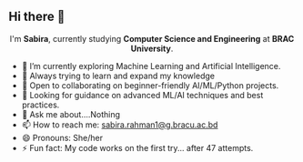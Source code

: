 ## Hi there 👋  

<div align="center">

  
  I'm <b>Sabira</b>, currently studying <b>Computer Science and Engineering</b> at <b>BRAC University</b>.  

  
</div>  

- 🔭 I’m currently exploring Machine Learning and Artificial Intelligence.  
- 🌱 Always trying to learn and expand my knowledge  
- 👯 Open to collaborating on beginner-friendly AI/ML/Python projects.  
- 🤔 Looking for guidance on advanced ML/AI techniques and best practices.  
- 💬 Ask me about....Nothing  
- 📫 How to reach me: [sabira.rahman1@g.bracu.ac.bd](mailto:sabira.rahman1@g.bracu.ac.bd)  
- 😄 Pronouns: She/her  
- ⚡ Fun fact: My code works on the first try... after 47 attempts. 

